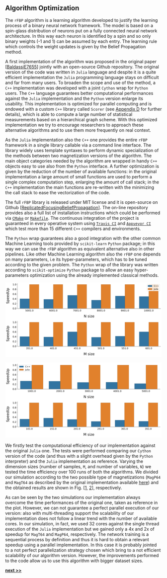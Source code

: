 ## Algorithm Optimization

The `rFBP` algorithm is a learning algorithm developed to justify the learning process of a binary neural network framework.
The model is based on a spin-glass distribution of neurons put on a fully connected neural network architecture.
In this way each neuron is identified by a spin and so only binary weights (-1 and 1) can be assumed by each entry.
The learning rule which controls the weight updates is given by the Belief Propagation method.

A first implementation of the algorithm was proposed in the original paper [[BaldassiE7655](https://www.pnas.org/content/113/48/E7655)] jointly with an open-source Github repository.
The original version of the code was written in `Julia` language and despite it is a quite efficient implementation the `Julia` programming language stays on difficult and far from many users.
To broaden the scope and use of the method, a `C++` implementation was developed with a joint `Cython` wrap for `Python` users.
The `C++` language guarantees better computational performances against the `Julia` implementation and the `Python` version enlarge its usability.
This implementation is optimized for parallel computing and is endowed with a custom `C++` library called `Scorer` (see [Appendix D](../../Appendix/Scorer/README.md) for further details), which is able to compute a large number of statistical measurements based on a hierarchical graph scheme.
With this optimized implementation we try to encourage researchers to approach these alternative algorithms and to use them more frequently on real context.

As the `Julia` implementation also the `C++` one provides the entire `rFBP` framework in a single library callable via a command line interface.
The library widely uses template syntaxes to perform dynamic specialization of the methods between two magnetization versions of the algorithm.
The main object categories needed by the algorithm are wrapped in handy `C++` objects easy to use also from the `Python` interface.
A further optimization is given by the reduction of the number of available functions: in the original implementation a large amount of small functions are used to perform a single complex computation step, enlarging the amount of call stack; in the `C++` implementation the main functions are re-written with the minimizing the call stack to ease the vectorization of the code.

The full `rFBP` library is released under MIT license and it is open-source on Github [[ReplicatedFocusingBeliefPropagation](https://github.com/Nico-Curti/rFBP)].
The on-line repository provides also a full list of installation instructions which could be performed via [`CMake`](https://github.com/Nico-Curti/rFBP/blob/master/CMakeLists.txt) or [`Makefile`](https://github.com/Nico-Curti/rFBP/blob/master/Makefile).
The continuous integration of the project is guaranteed in every operative system using [`Travis CI`](https://github.com/Nico-Curti/rFBP/blob/master/.travis.yml) and [`Appveyor CI`](https://github.com/Nico-Curti/rFBP/blob/master/appveyor.yml) which test more than 15 different `C++` compilers and environments.

The `Python` wrap guarantees also a good integration with the other common Machine Learning tools provided by `scikit-learn` `Python` package; in this way we can use the `rFBP` algorithm as equivalent alternative also in other pipelines.
Like other Machine Learning algorithm also the `rFBP` one depends on many parameters, i.e its hyper-parameters, which has to be tuned according to the given problem.
The `Python` wrap of the library was written according to `scikit-optimize` `Python` package to allow an easy hyper-parameters optimization using the already implemented classical methods.


![Comparison of time performances between the original `Julia` implementation and our `Cython` one of the `rFBP` algorithm varying the input dimension sizes (number of samples, `M`, and number of variables, `N`). For each input configuration 100 runs of both algorithm were performed and the results were normalized by the `Julia` implementation. In these cases we fixed the magnetization to **MagP64**.](../../../../img/rfbp_magp_timing.svg)

![Comparison of time performances between the original `Julia` implementation and our `Cython` one of the `rFBP` algorithm varying the input dimension sizes (number of samples, `M`, and number of variables, `N`). For each input configuration 100 runs of both algorithm were performed and the results were normalized by the `Julia` implementation. In these cases we fixed the magnetization to **MagT64**.](../../../../img/rfbp_magt_timing.svg)

We firstly test the computational efficiency of our implementation against the original `Julia` one.
The tests were performed comparing our `Cython` version of the code (and thus with a slight overhead given by the `Python` interpreter) and the `Julia` implementation as reference.
Varying the dimension sizes (number of samples, `M`, and number of variables, `N`) we tested the time efficiency over 100 runs of both the algorithms.
We divided our simulation according to the two possible type of magnetizations (`MagP64` and `MagT64` as described by the original implementation available [here](https://github.com/carlobaldassi/BinaryCommitteeMachineFBP.jl)) and the obtained results are shown in Fig. [[1](../../../../img/rgbp_magp_timing.svg), [2](../../../../img/rgbp_magt_timing.svg)], respectively.

As can be seen by the two simulations our implementation always overcome the time performances of the original one, taken as reference in the plot.
However, we can not guarantee a perfect parallel execution of our version: also with multi-threading support the scalability of our implementation does not follow a linear trend with the number of available cores.
In our simulation, in fact, we used 32 cores against the single thread execution of the `Julia` implementation but we gained only a 4x and 2x of speedup for `MagT64` and `MagP64`, respectively.
The network training is a sequential process by definition and thus it is hard to obtain a relevant speedup using a parallel implementation.
In this case it is probably jointed to a not perfect parallelization strategy chosen which bring to a not efficient scalability of our algorithm version.
However, the improvements performed to the code allow us to use this algorithm with bigger dataset sizes.


[**next >>**](./Dataset.md)
